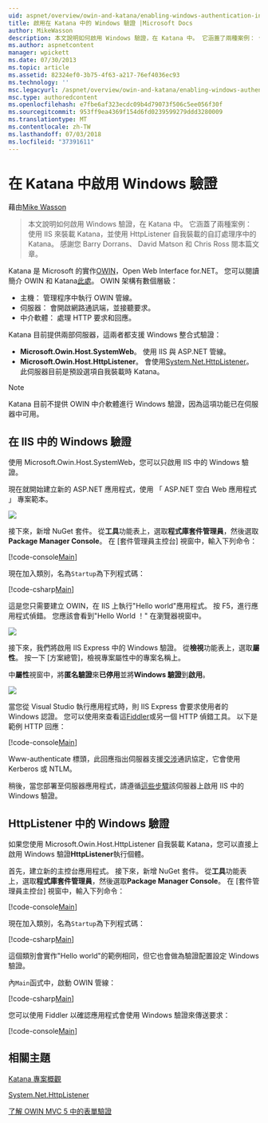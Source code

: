 ```yaml
---
uid: aspnet/overview/owin-and-katana/enabling-windows-authentication-in-katana
title: 啟用在 Katana 中的 Windows 驗證 |Microsoft Docs
author: MikeWasson
description: 本文說明如何啟用 Windows 驗證，在 Katana 中。 它涵蓋了兩種案例： 使用 IIS 來裝載 Katana，並使用 HttpListener 自我裝載 Kat...
ms.author: aspnetcontent
manager: wpickett
ms.date: 07/30/2013
ms.topic: article
ms.assetid: 82324ef0-3b75-4f63-a217-76ef4036ec93
ms.technology: ''
msc.legacyurl: /aspnet/overview/owin-and-katana/enabling-windows-authentication-in-katana
msc.type: authoredcontent
ms.openlocfilehash: e7fbe6af323ecdc09b4d79073f506c5ee056f30f
ms.sourcegitcommit: 953ff9ea4369f154d6fd0239599279ddd3280009
ms.translationtype: MT
ms.contentlocale: zh-TW
ms.lasthandoff: 07/03/2018
ms.locfileid: "37391611"
---
```

<a name="enabling-windows-authentication-in-katana"></a>在 Katana 中啟用 Windows 驗證
====================
藉由[Mike Wasson](https://github.com/MikeWasson)

> 本文說明如何啟用 Windows 驗證，在 Katana 中。 它涵蓋了兩種案例： 使用 IIS 來裝載 Katana，並使用 HttpListener 自我裝載的自訂處理序中的 Katana。 感謝您 Barry Dorrans、 David Matson 和 Chris Ross 閱本篇文章。


Katana 是 Microsoft 的實作[OWIN](http://owin.org/)，Open Web Interface for.NET。 您可以閱讀簡介 OWIN 和 Katana[此處](an-overview-of-project-katana.md)。 OWIN 架構有數個層級：

- 主機： 管理程序中執行 OWIN 管線。
- 伺服器： 會開啟網路通訊端，並接聽要求。
- 中介軟體： 處理 HTTP 要求和回應。

Katana 目前提供兩部伺服器，這兩者都支援 Windows 整合式驗證：

- **Microsoft.Owin.Host.SystemWeb**。 使用 IIS 與 ASP.NET 管線。
- **Microsoft.Owin.Host.HttpListener**。 會使用[System.Net.HttpListener](https://msdn.microsoft.com/library/system.net.httplistener.aspx)。 此伺服器目前是預設選項自我裝載時 Katana。

> [!NOTE]
> Katana 目前不提供 OWIN 中介軟體進行 Windows 驗證，因為這項功能已在伺服器中可用。


## <a name="windows-authentication-in-iis"></a>在 IIS 中的 Windows 驗證

使用 Microsoft.Owin.Host.SystemWeb，您可以只啟用 IIS 中的 Windows 驗證。

現在就開始建立新的 ASP.NET 應用程式，使用 「 ASP.NET 空白 Web 應用程式 」 專案範本。

![](enabling-windows-authentication-in-katana/_static/image1.png)

接下來，新增 NuGet 套件。 從**工具**功能表上，選取**程式庫套件管理員**，然後選取**Package Manager Console**。 在 [套件管理員主控台] 視窗中，輸入下列命令：

[!code-console[Main](enabling-windows-authentication-in-katana/samples/sample1.cmd)]

現在加入類別，名為`Startup`為下列程式碼：

[!code-csharp[Main](enabling-windows-authentication-in-katana/samples/sample2.cs)]

這是您只需要建立 OWIN，在 IIS 上執行"Hello world"應用程式。 按 F5，進行應用程式偵錯。 您應該會看到"Hello World ！" 在瀏覽器視窗中。

![](enabling-windows-authentication-in-katana/_static/image2.png)

接下來，我們將啟用 IIS Express 中的 Windows 驗證。 從**檢視**功能表上，選取**屬性**。 按一下 [方案總管]，檢視專案屬性中的專案名稱上。

中**屬性**視窗中，將**匿名驗證**來**已停用**並將**Windows 驗證**到**啟用**。

![](enabling-windows-authentication-in-katana/_static/image3.png)

當您從 Visual Studio 執行應用程式時，則 IIS Express 會要求使用者的 Windows 認證。 您可以使用來查看這[Fiddler](http://fiddler2.com/home)或另一個 HTTP 偵錯工具。 以下是範例 HTTP 回應：

[!code-console[Main](enabling-windows-authentication-in-katana/samples/sample3.cmd?highlight=1,5-6)]

Www-authenticate 標頭，此回應指出伺服器支援[交涉](http://www.ietf.org/rfc/rfc4559.txt)通訊協定，它會使用 Kerberos 或 NTLM。

稍後，當您部署至伺服器應用程式，請遵循[這些步驟](https://www.iis.net/configreference/system.webserver/security/authentication/windowsauthentication)該伺服器上啟用 IIS 中的 Windows 驗證。

## <a name="windows-authentication-in-httplistener"></a>HttpListener 中的 Windows 驗證

如果您使用 Microsoft.Owin.Host.HttpListener 自我裝載 Katana，您可以直接上啟用 Windows 驗證**HttpListener**執行個體。

首先，建立新的主控台應用程式。 接下來，新增 NuGet 套件。 從**工具**功能表上，選取**程式庫套件管理員**，然後選取**Package Manager Console**。 在 [套件管理員主控台] 視窗中，輸入下列命令：

[!code-console[Main](enabling-windows-authentication-in-katana/samples/sample4.cmd)]

現在加入類別，名為`Startup`為下列程式碼：

[!code-csharp[Main](enabling-windows-authentication-in-katana/samples/sample5.cs)]

這個類別會實作"Hello world"的範例相同，但它也會做為驗證配置設定 Windows 驗證。

內`Main`函式中，啟動 OWIN 管線：

[!code-csharp[Main](enabling-windows-authentication-in-katana/samples/sample6.cs)]

您可以使用 Fiddler 以確認應用程式會使用 Windows 驗證來傳送要求：

[!code-console[Main](enabling-windows-authentication-in-katana/samples/sample7.cmd?highlight=1,4-5)]

## <a name="related-topics"></a>相關主題

[Katana 專案概觀](an-overview-of-project-katana.md)

[System.Net.HttpListener](https://msdn.microsoft.com/library/system.net.httplistener.aspx)

[了解 OWIN MVC 5 中的表單驗證](https://blogs.msdn.com/b/webdev/archive/2013/07/03/understanding-owin-forms-authentication-in-mvc-5.aspx)
